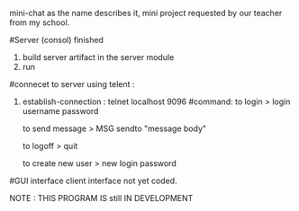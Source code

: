 mini-chat as the name describes  it, mini project requested by our teacher from my school.



#Server (consol) finished 
 1) build server artifact in the server module
 2) run
 
#connecet to server using telent :
 1) establish-connection :
    telnet  localhost 9096
    #command: 
    to login > login username password 
    
    to send message > MSG sendto "message body" 
    
    to logoff > quit
    
    to create new user > new login password

#GUI interface client interface not yet coded.

NOTE : THIS PROGRAM IS still IN DEVELOPMENT
